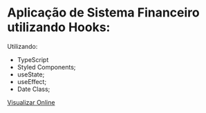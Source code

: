 # Aplicação de Sistema Financeiro utilizando Hooks:
Utilizando:
- TypeScript
- Styled Components;
- useState;
- useEffect;
- Date Class;

<a href="https://sistema-financeiro-lilac.vercel.app/" target="_blank">Visualizar Online</a>
